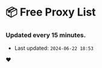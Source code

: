 # :package: Free Proxy List
### Updated every 15 minutes.

- Last updated: `2024-06-22 18:53`

:heart:
